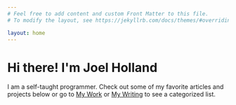 ```yaml
---
# Feel free to add content and custom Front Matter to this file.
# To modify the layout, see https://jekyllrb.com/docs/themes/#overriding-theme-defaults

layout: home
---
```


# Hi there! I'm Joel Holland
I am a self-taught programmer. Check out some of my favorite articles and projects below or go to [My Work](/mywork) or [My Writing](/mywriting) to see a categorized list.